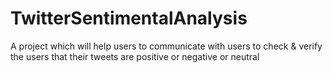 # TwitterSentimentalAnalysis
A project which will help users to communicate with users to check &amp; verify the users that their tweets are positive or negative or neutral
